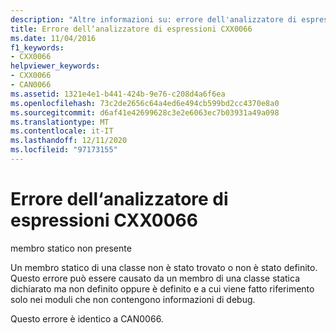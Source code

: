 ```yaml
---
description: "Altre informazioni su: errore dell'analizzatore di espressioni CXX0066"
title: Errore dell‘analizzatore di espressioni CXX0066
ms.date: 11/04/2016
f1_keywords:
- CXX0066
helpviewer_keywords:
- CXX0066
- CAN0066
ms.assetid: 1321e4e1-b441-424b-9e76-c208d4a6f6ea
ms.openlocfilehash: 73c2de2656c64a4ed6e494cb599bd2cc4370e8a0
ms.sourcegitcommit: d6af41e42699628c3e2e6063ec7b03931a49a098
ms.translationtype: MT
ms.contentlocale: it-IT
ms.lasthandoff: 12/11/2020
ms.locfileid: "97173155"
---
```

# <a name="expression-evaluator-error-cxx0066"></a>Errore dell‘analizzatore di espressioni CXX0066

membro statico non presente

Un membro statico di una classe non è stato trovato o non è stato definito. Questo errore può essere causato da un membro di una classe statica dichiarato ma non definito oppure è definito e a cui viene fatto riferimento solo nei moduli che non contengono informazioni di debug.

Questo errore è identico a CAN0066.
